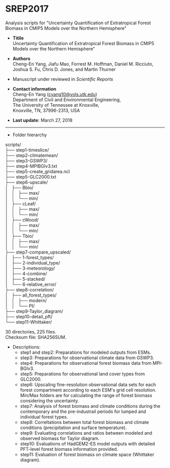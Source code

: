 # SREP2017
Analysis scripts for "Uncertainty Quantification of Extratropical Forest Biomass in CMIP5 Models over the Northern Hemisphere"


- <b>Titile</b>  
Uncertainty Quantification of Extratropical Forest Biomass in CMIP5 Models over the Northern Hemisphere"
- <b>Authors</b>  
Cheng-En Yang, Jiafu Mao, Forrest M. Hoffman, Daniel M. Ricciuto, Joshua S. Fu, Chris D. Jones, and Martin Thurner

- Manuscript under reviewed in <I>Scientific Reports</I>


- <b>Contact information</b>  
Cheng-En Yang (<a href="mailto:cyang10@vols.utk.edu">cyang10@vols.utk.edu</a>)  
Department of Civil and Environmental Engineering,  
The University of Tennessee at Knoxville,  
Knoxville, TN, 37996-2313, USA  

- <b>Last update</b>: March 27, 2018  
---

- Folder hierarchy 

scripts/  
├── step1-timeslice/   
├── step2-climatemean/  
├── step3-GSWP3/  
├── step4-MPIBGIv3.txt  
├── step5-create_gridarea.ncl  
├── step5-GLC2000.txt  
├── step6-upscale/  
│   ├── Bbio/  
│   │   ├── max/  
│   │   └── min/  
│   ├── cLeaf/  
│   │   ├── max/  
│   │   └── min/  
│   ├── cWood/  
│   │   ├── max/  
│   │   └── min/  
│   ├── Tbio/  
│   │   ├── max/  
│   │   └── min/  
├── step7-compare_upscaled/  
│   ├── 1-forest_types/  
│   ├── 2-individual_type/  
│   ├── 3-meteorology/  
│   ├── 4-combine/  
│   ├── 5-stacked/  
│   └── 6-relative_error/  
├── step8-correlation/  
│   ├── all_forest_types/  
│   │   ├── modern/  
│   │   └── PI/  
├── step9-Taylor_diagram/  
├── step10-detail_pft/  
└── step11-Whittaker/  

30 directories, 225 files.  
Checksum file: SHA256SUM.  

- Descriptions:  
    * step1 and step2: Preparations for modeled outputs from ESMs.  
    * step3: Preparations for observational climate data from GSWP3.  
    * step4: Preparations for observational forest biomass data from MPI-BGIv3.  
    * step5: Preparations for observational land cover types from GLC2000.  
    * step6: Upscaling fine-resolution observational data sets for each forest compartment according to each ESM's grid cell resolution. Min/Max folders are for calculating the range of forest biomass considering the uncertainty.  
    * step7: Analysis of forest biomass and climate conditions during the contemporary and the pre-industrail periods for lumped and individual forest types.  
    * step8: Correltations between total forest biomass and climate conditions (precipitation and surface temperature).  
    * step9: Evaluating correlations and ratios between modeled and observed biomass for Taylor diagram.  
    * step10: Evaluations of HadGEM2-ES model outputs with detailed PFT-level forest biomass information provided.  
    * step11: Evaluation of forest biomass on climate space (Whittaker diagram).  
